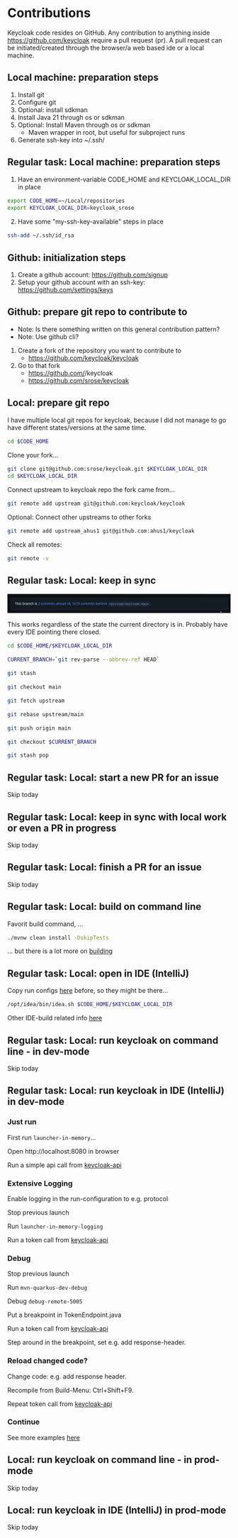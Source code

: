 # Contributions 
Keycloak code resides on GitHub.
Any contribution to anything inside https://github.com/keycloak require a pull request (pr). 
A pull request can be initiated/created through the browser/a web based ide or a local machine.

## Local machine: preparation steps
1. Install git 
2. Configure git
3. Optional: install sdkman
4. Install Java 21 through os or sdkman
5. Optional: Install Maven through os or sdkman
   - Maven wrapper in root, but useful for subproject runs
6. Generate ssh-key into ~/.ssh/

## Regular task: Local machine: preparation steps
1. Have an environment-variable CODE_HOME and KEYCLOAK_LOCAL_DIR in place

```bash
export CODE_HOME=~/Local/repositories
export KEYCLOAK_LOCAL_DIR=keycloak_srose
```

2. Have some "my-ssh-key-available" steps in place
```bash
ssh-add ~/.ssh/id_rsa
```

## Github: initialization steps
1. Create a github account: https://github.com/signup
2. Setup your github account with an ssh-key: https://github.com/settings/keys

## Github: prepare git repo to contribute to
- Note: Is there something written on this general contribution pattern?
- Note: Use github cli?
1. Create a fork of the repository you want to contribute to
   - https://github.com/keycloak/keycloak
2. Go to that fork
   - https://github.com/<github-handle>/keycloak
   - https://github.com/srose/keycloak

## Local: prepare git repo
I have multiple local git repos for keycloak, because I did not manage to go have different states/versions at the same time.

```bash
cd $CODE_HOME
```

Clone your fork...
```bash
git clone git@github.com:srose/keycloak.git $KEYCLOAK_LOCAL_DIR
cd $KEYCLOAK_LOCAL_DIR
```

Connect upstream to keycloak repo the fork came from...
```bash
git remote add upstream git@github.com:keycloak/keycloak
```

Optional: Connect other upstreams to other forks
```bash
git remote add upstream_ahus1 git@github.com:ahus1/keycloak
```

Check all remotes:
```bash
git remote -v
```

## Regular task: Local: keep in sync

![image](./images/regular_branch_unsynced.png)

This works regardless of the state the current directory is in.
Probably have every IDE pointing there closed.

```bash
cd $CODE_HOME/$KEYCLOAK_LOCAL_DIR
```

```bash
CURRENT_BRANCH=`git rev-parse --abbrev-ref HEAD`
```

```bash
git stash
```

```bash
git checkout main
```
```bash
git fetch upstream
```

```bash
git rebase upstream/main
```

```bash
git push origin main
```

```bash
git checkout $CURRENT_BRANCH
```

```bash
git stash pop
```

## Regular task: Local: start a new PR for an issue
Skip today

## Regular task: Local: keep in sync with local work or even a PR in progress
Skip today

## Regular task: Local: finish a PR for an issue
Skip today

## Regular task: Local: build on command line

Favorit build command, ...
```bash
./mvnw clean install -DskipTests
```

... but there is a lot more on [building](../howto-01-build.md#command-line)

## Regular task: Local: open in IDE (IntelliJ)

Copy run configs [here](../howto-02-run.md#ide-intellij) before, so they might be there...

```bash
/opt/idea/bin/idea.sh $CODE_HOME/$KEYCLOAK_LOCAL_DIR
```

Other IDE-build related info [here](../howto-01-build.md#ide-intellij)

## Regular task: Local: run keycloak on command line - in dev-mode
Skip today

## Regular task: Local: run keycloak in IDE (IntelliJ) in dev-mode

### Just run

First run `launcher-in-memory`...

Open http://localhost:8080 in browser

Run a simple api call from [keycloak-api](../api/keycloak-discovery.http)

### Extensive Logging

Enable logging in the run-configuration to e.g. protocol

Stop previous launch

Run `launcher-in-memory-logging`

Run a token call from [keycloak-api](../api/keycloak-client-credentials-grant.http)

### Debug

Stop previous launch

Run `mvn-quarkus-dev-debug`

Debug `debug-remote-5005`

Put a breakpoint in TokenEndpoint.java

Run a token call from [keycloak-api](../api/keycloak-client-credentials-grant.http)

Step around in the breakpoint, set e.g. add response-header.

### Reload changed code?

Change code: e.g. add response header.

Recompile from Build-Menu: Ctrl+Shift+F9.

Repeat token call from [keycloak-api](../api/keycloak-client-credentials-grant.http)

### Continue
See more examples [here](../howto-02-run.md#ide-intellij)

## Local: run keycloak on command line - in prod-mode
Skip today

## Local: run keycloak in IDE (IntelliJ) in prod-mode
Skip today


